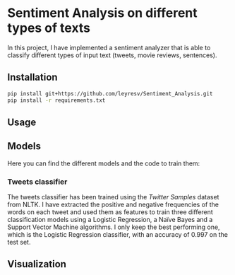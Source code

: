 # Sentiment Analysis on different types of texts

In this project, I have implemented a sentiment analyzer that is able to classify different types of input text (tweets, movie reviews, sentences).


## Installation
```bash
pip install git+https://github.com/leyresv/Sentiment_Analysis.git
pip install -r requirements.txt
```

## Usage



## Models

Here you can find the different models and the code to train them:

### Tweets classifier

The tweets classifier has been trained using the *Twitter Samples* dataset from NLTK. 
I have extracted the positive and negative frequencies of the words on each tweet and used them as features to train three different classification models using
a Logistic Regression, a Naïve Bayes and a Support Vector Machine algorithms. I only keep the best performing one, which is the Logistic Regression classifier,
with an accuracy of 0.997 on the test set.

## Visualization
